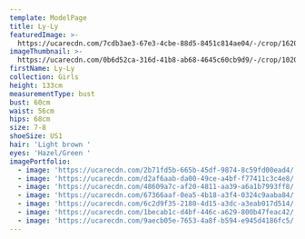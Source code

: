 ```yaml
---
template: ModelPage
title: Ly-Ly
featuredImage: >-
  https://ucarecdn.com/7cdb3ae3-67e3-4cbe-88d5-8451c814ae04/-/crop/1620x942/0,0/-/preview/
imageThumbnail: >-
  https://ucarecdn.com/0b6d52ca-316d-41b8-ab68-4645c60cb9d9/-/crop/1020x1404/27,77/-/preview/
firstName: Ly-Ly
collection: Girls
height: 133cm
measurementType: bust
bust: 60cm
waist: 56cm
hips: 68cm
size: 7-8
shoeSize: US1
hair: 'Light brown '
eyes: 'Hazel/Green '
imagePortfolio:
  - image: 'https://ucarecdn.com/2b71fd5b-665b-45df-9874-8c59fd00ead4/'
  - image: 'https://ucarecdn.com/d2af6aab-da00-49ce-a4bf-f77411c3c4e8/'
  - image: 'https://ucarecdn.com/48609a7c-af20-4811-aa39-a6a1b7993ff8/'
  - image: 'https://ucarecdn.com/67366aaf-0ea5-4b18-a3f4-0324c9aaba84/'
  - image: 'https://ucarecdn.com/6c2d9f35-2180-4d15-a3dc-a3eab017d514/'
  - image: 'https://ucarecdn.com/1becab1c-d4bf-446c-a629-800b47feac42/'
  - image: 'https://ucarecdn.com/9aecb05e-7653-4a8f-b594-e945d4186fc5/'
---
```


